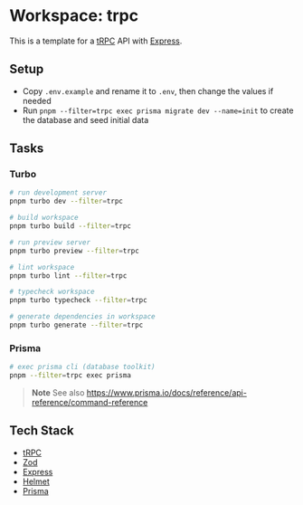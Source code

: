 # Workspace: trpc

This is a template for a [tRPC](https://trpc.io) API with [Express](https://expressjs.com).

## Setup

- Copy `.env.example` and rename it to `.env`, then change the values if needed
- Run `pnpm --filter=trpc exec prisma migrate dev --name=init` to create the database and seed initial data

## Tasks

### Turbo

```sh
# run development server
pnpm turbo dev --filter=trpc

# build workspace
pnpm turbo build --filter=trpc

# run preview server
pnpm turbo preview --filter=trpc

# lint workspace
pnpm turbo lint --filter=trpc

# typecheck workspace
pnpm turbo typecheck --filter=trpc

# generate dependencies in workspace
pnpm turbo generate --filter=trpc
```

### Prisma

```sh
# exec prisma cli (database toolkit)
pnpm --filter=trpc exec prisma
```

> **Note**
> See also https://www.prisma.io/docs/reference/api-reference/command-reference

## Tech Stack

- [tRPC](https://trpc.io)
- [Zod](https://zod.dev)
- [Express](https://expressjs.com)
- [Helmet](https://helmetjs.github.io)
- [Prisma](https://www.prisma.io)
